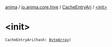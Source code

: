 [anima](../../index.md) / [io.anima.core.hive](../index.md) / [CacheEntryAri](index.md) / [&lt;init&gt;](./-init-.md)

# &lt;init&gt;

`CacheEntryAri(hash: `[`ByteArray`](https://kotlinlang.org/api/latest/jvm/stdlib/kotlin/-byte-array/index.html)`)`